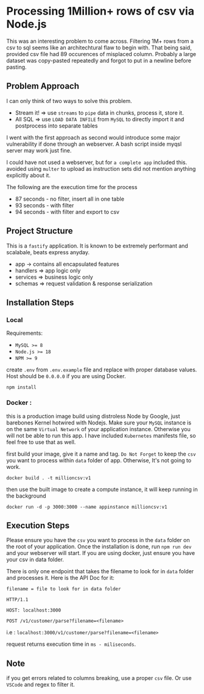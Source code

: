 # Processing 1Million+ rows of csv via Node.js

This was an interesting problem to come across. Filtering 1M+ rows from a csv to sql seems like an architechtural flaw to begin with. That being said, provided csv file had 89 occurences of misplaced column. Probably a large dataset was copy-pasted repeatedly and forgot to put in a newline before pasting.

## Problem Approach

I can only think of two ways to solve this problem. 
- Stream it! => use `streams` to `pipe` data in chunks, process it, store it.
- All SQL => use `LOAD DATA INFILE` from `MySQL` to directly import it and postprocess into separate tables

I went with the first approach as second would introduce some major vulnerability if done through an webserver. A bash script inside myqsl server may work just fine.

I could have not used a webserver, but for `a complete app` included this. avoided using `multer` to upload as instruction sets did not mention anything explicitly about it.

The following are the execution time for the process
* 87 seconds -  no filter, insert all in one table
* 93 seconds - with filter 
* 94 seconds - with filter and export to csv

## Project Structure
This is a `fastify` application. It is known to be extremely performant and scalabale, beats express anyday.
- app -> contains all encapsulated features
- handlers => app logic only 
- services => business logic only 
- schemas => request validation & response serialization

## Installation Steps

### Local

Requirements:
- `MySQL >= 8`
- `Node.js >= 18`
- `NPM >= 9`

create `.env` from `.env.example` file and replace with proper database values.
Host should be `0.0.0.0` if you are using Docker. 

```
npm install
```

### Docker :

this is a production image build  using distroless Node by Google, just barebones Kernel hotwired with Nodejs. Make sure your `MySQL` instance is on the same `Virtual Network` of your application instance. Otherwise you will not be able to run this app. I have included `Kubernetes` manifests file, so feel free to use that as well.

first build your image, give it a name and tag. `Do Not Forget` to keep the `csv` you want to process within `data` folder of app. Otherwise, It's not going to work.
```
docker build . -t millioncsv:v1
```
then use the built image to create a compute instance, it will keep running in the background
```
docker run -d -p 3000:3000 --name appinstance millioncsv:v1
```

## Execution Steps

Please ensure you have the `csv` you want to process in the `data` folder on the root of your application. Once the installation is done, run `npm run dev` and your webserver will start. If you are using docker, just ensure you have your csv in data folder.

There is only one endpoint that takes the filename to look for in `data` folder and processes it. Here is the API Doc for it:

```
filename = file to look for in data folder

HTTP/1.1

HOST: localhost:3000

POST /v1/customer/parse?filename=<filename> 

```

i.e : `localhost:3000/v1/customer/parse?filename=<filename>`

request returns execution time in `ms - miliseconds`.

## Note
if you get errors related to columns breaking, use a proper `csv` file. Or use `VSCode` and regex to filter it.